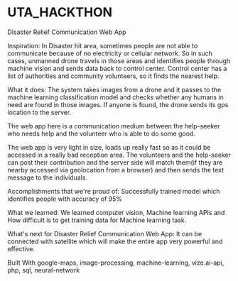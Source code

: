 # UTA_HACKTHON

Disaster Relief Communication Web App


Inspiration:
In Disaster hit area, sometimes people are not able to communicate because of no electricity or cellular network. So in such cases, unmanned drone travels in those areas and identifies people through machine vision and sends data back to control center. Control center has a list of authorities and community volunteers, so it finds the nearest help.

What it does:
The system takes images from a drone and it passes to the machine learning classification model and checks whether any humans in need are found in those images. If anyone is found, the drone sends its gps location to the server.

The web app here is a communication medium between the help-seeker who needs help and the volunteer who is able to do some good.

The web app is very light in size, loads up really fast so as it could be accessed in a really bad reception area. The volunteers and the help-seeker can post their contribution and the server side will match them(if they are nearby accessed via geolocation from a browser) and then sends the text message to the individuals.

Accomplishments that we're proud of:
Successfully trained model which identifies people with accuracy of 95%

What we learned:
We learned computer vision, Machine learning APIs and How difficult is to get training data for Machine learning task.

What's next for Disaster Relief Communication Web App:
It can be connected with satellite which will make the entire app very powerful and effective.

Built With google-maps, image-processing, machine-learning, vize.ai-api, php, sql, neural-network
